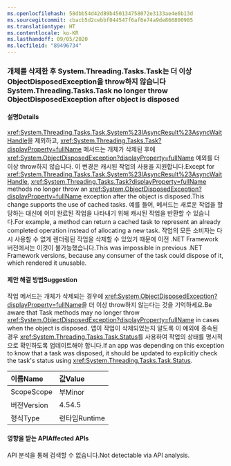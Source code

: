 ```yaml
---
ms.openlocfilehash: 58dbb54d42d89b450134758072e3133ae4e6b13d
ms.sourcegitcommit: cbacb5d2cebbf044547f6af6e74a9de866800985
ms.translationtype: HT
ms.contentlocale: ko-KR
ms.lasthandoff: 09/05/2020
ms.locfileid: "89496734"
---
```

### <a name="systemthreadingtaskstask-no-longer-throw-objectdisposedexception-after-object-is-disposed"></a><span data-ttu-id="74f89-101">개체를 삭제한 후 System.Threading.Tasks.Task는 더 이상 ObjectDisposedException을 throw하지 않습니다</span><span class="sxs-lookup"><span data-stu-id="74f89-101">System.Threading.Tasks.Task no longer throw ObjectDisposedException after object is disposed</span></span>

#### <a name="details"></a><span data-ttu-id="74f89-102">설명</span><span class="sxs-lookup"><span data-stu-id="74f89-102">Details</span></span>

<span data-ttu-id="74f89-103"><xref:System.Threading.Tasks.Task.System%23IAsyncResult%23AsyncWaitHandle>을 제외하고, <xref:System.Threading.Tasks.Task?displayProperty=fullName> 메서드는 개체가 삭제된 후에 <xref:System.ObjectDisposedException?displayProperty=fullName> 예외를 더 이상 throw하지 않습니다. 이 변경은 캐시된 작업의 사용을 지원합니다.</span><span class="sxs-lookup"><span data-stu-id="74f89-103">Except for <xref:System.Threading.Tasks.Task.System%23IAsyncResult%23AsyncWaitHandle>, <xref:System.Threading.Tasks.Task?displayProperty=fullName> methods no longer throw an <xref:System.ObjectDisposedException?displayProperty=fullName> exception after the object is disposed.This change supports the use of cached tasks.</span></span> <span data-ttu-id="74f89-104">예를 들어, 메서드는 새로운 작업을 할당하는 대신에 이미 완료된 작업을 나타내기 위해 캐시된 작업을 반환할 수 있습니다.</span><span class="sxs-lookup"><span data-stu-id="74f89-104">For example, a method can return a cached task to represent an already completed operation instead of allocating a new task.</span></span> <span data-ttu-id="74f89-105">작업의 모든 소비자는 다시 사용할 수 없게 렌더링된 작업을 삭제할 수 있었기 때문에 이전 .NET Framework 버전에서는 이것이 불가능했습니다.</span><span class="sxs-lookup"><span data-stu-id="74f89-105">This was impossible in previous .NET Framework versions, because any consumer of the task could dispose of it, which rendered it unusable.</span></span>

#### <a name="suggestion"></a><span data-ttu-id="74f89-106">제안 해결 방법</span><span class="sxs-lookup"><span data-stu-id="74f89-106">Suggestion</span></span>

<span data-ttu-id="74f89-107">작업 메서드는 개체가 삭제되는 경우에 <xref:System.ObjectDisposedException?displayProperty=fullName>을 더 이상 throw하지 않는다는 것을 기억하세요.</span><span class="sxs-lookup"><span data-stu-id="74f89-107">Be aware that Task methods may no longer throw <xref:System.ObjectDisposedException?displayProperty=fullName> in cases when the object is disposed.</span></span> <span data-ttu-id="74f89-108">앱이 작업이 삭제되었는지 알도록 이 예외에 종속된 경우 <xref:System.Threading.Tasks.Task.Status>를 사용하여 작업의 상태를 명시적으로 확인하도록 업데이트해야 합니다.</span><span class="sxs-lookup"><span data-stu-id="74f89-108">If an app was depending on this exception to know that a task was disposed, it should be updated to explicitly check the task's status using <xref:System.Threading.Tasks.Task.Status>.</span></span>

| <span data-ttu-id="74f89-109">이름</span><span class="sxs-lookup"><span data-stu-id="74f89-109">Name</span></span>    | <span data-ttu-id="74f89-110">값</span><span class="sxs-lookup"><span data-stu-id="74f89-110">Value</span></span>       |
|:--------|:------------|
| <span data-ttu-id="74f89-111">Scope</span><span class="sxs-lookup"><span data-stu-id="74f89-111">Scope</span></span>   |<span data-ttu-id="74f89-112">부</span><span class="sxs-lookup"><span data-stu-id="74f89-112">Minor</span></span>|
|<span data-ttu-id="74f89-113">버전</span><span class="sxs-lookup"><span data-stu-id="74f89-113">Version</span></span>|<span data-ttu-id="74f89-114">4.5</span><span class="sxs-lookup"><span data-stu-id="74f89-114">4.5</span></span>|
|<span data-ttu-id="74f89-115">형식</span><span class="sxs-lookup"><span data-stu-id="74f89-115">Type</span></span>|<span data-ttu-id="74f89-116">런타임</span><span class="sxs-lookup"><span data-stu-id="74f89-116">Runtime</span></span>|

#### <a name="affected-apis"></a><span data-ttu-id="74f89-117">영향을 받는 API</span><span class="sxs-lookup"><span data-stu-id="74f89-117">Affected APIs</span></span>

<span data-ttu-id="74f89-118">API 분석을 통해 검색할 수 없습니다.</span><span class="sxs-lookup"><span data-stu-id="74f89-118">Not detectable via API analysis.</span></span>

<!--

#### Affected APIs

Not detectable via API analysis.

-->
